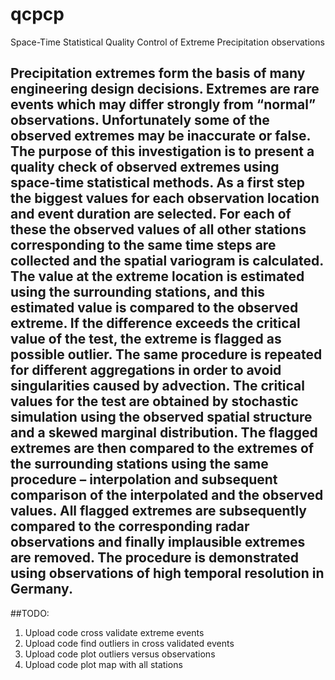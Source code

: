 # qcpcp
Space-Time Statistical Quality Control of Extreme Precipitation observations

Precipitation extremes form the basis of many engineering design decisions. Extremes are rare events which may differ strongly from “normal” observations. Unfortunately some of the observed extremes may be inaccurate or false. The purpose of this investigation is to present a quality check of observed extremes using space-time statistical methods. As a first step the biggest values for each observation location and event duration are selected. For each of these the observed values of all other stations corresponding to the same time steps are collected and the spatial variogram is calculated. The value at the extreme location is estimated using the surrounding stations, and this estimated value is compared to the observed extreme. If the difference exceeds the critical value of the test, the extreme is flagged as possible outlier. The same procedure is repeated for different aggregations in order to avoid singularities caused by advection. The critical values for the test are obtained by stochastic simulation using the observed spatial structure and a skewed marginal distribution. The flagged extremes are then compared to the extremes of the surrounding stations using the same procedure – interpolation and subsequent comparison of the interpolated and the observed values. All flagged extremes are subsequently compared to the corresponding radar observations and finally implausible extremes are removed. The procedure is demonstrated using observations of high temporal resolution in Germany.
-----------------------------------------------------------------------

##TODO:

1) Upload code cross validate extreme events
2) Upload code find outliers in cross validated events
3) Upload code plot outliers versus observations
4) Upload code plot map with all stations
